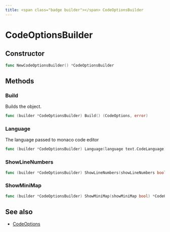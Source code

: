 ```yaml
---
title: <span class="badge builder"></span> CodeOptionsBuilder
---
```

# <span class="badge builder"></span> CodeOptionsBuilder

## Constructor

```go
func NewCodeOptionsBuilder() *CodeOptionsBuilder
```
## Methods

### <span class="badge object-method"></span> Build

Builds the object.

```go
func (builder *CodeOptionsBuilder) Build() (CodeOptions, error)
```

### <span class="badge object-method"></span> Language

The language passed to monaco code editor

```go
func (builder *CodeOptionsBuilder) Language(language text.CodeLanguage) *CodeOptionsBuilder
```

### <span class="badge object-method"></span> ShowLineNumbers

```go
func (builder *CodeOptionsBuilder) ShowLineNumbers(showLineNumbers bool) *CodeOptionsBuilder
```

### <span class="badge object-method"></span> ShowMiniMap

```go
func (builder *CodeOptionsBuilder) ShowMiniMap(showMiniMap bool) *CodeOptionsBuilder
```

## See also

 * <span class="badge object-type-struct"></span> [CodeOptions](./object-CodeOptions.md)
